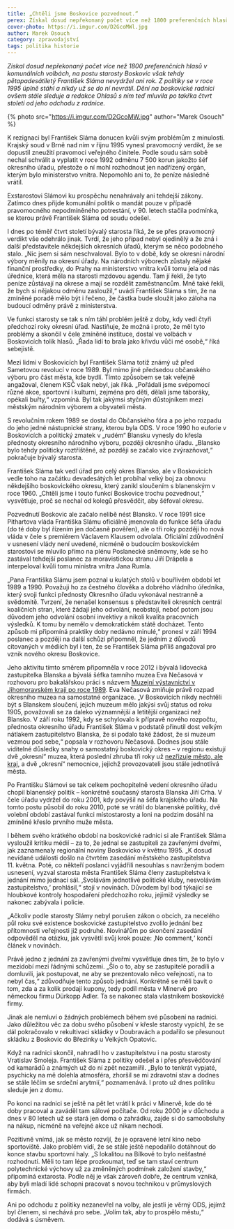 ```yaml
---
title: „Chtěli jsme Boskovice pozvednout.“
perex: Získal dosud nepřekonaný počet více než 1800 preferenčních hlasů v komunálních volbách, na postu starosty Boskovic však tehdy pětapadesátiletý František Sláma nevydržel ani rok. Z politiky se v roce 1995 úplně stáhl a nikdy už se do ní nevrátil.
cover-photo: https://i.imgur.com/D2GcoMWl.jpg
author: Marek Osouch
category: zpravodajství
tags: politika historie
---
```


*Získal dosud nepřekonaný počet více než 1800 preferenčních hlasů v komunálních volbách, na postu starosty Boskovic však tehdy pětapadesátiletý František Sláma nevydržel ani rok. Z politiky se v roce 1995 úplně stáhl a nikdy už se do ní nevrátil. Dění na boskovické radnici ovšem stále sleduje a redakce Ohlasů s ním teď mluvila po takřka čtvrt století od jeho odchodu z radnice.*

{% photo src="https://i.imgur.com/D2GcoMW.jpg" author="Marek Osouch" %}

K rezignaci byl František Sláma donucen kvůli svým problémům z minulosti. Krajský soud v Brně nad ním v říjnu 1995 vynesl pravomocný verdikt, že se dopustil zneužití pravomoci veřejného činitele. Podle soudu sám sobě nechal schválit a vyplatit v roce 1992 odměnu 7 500 korun jakožto šéf okresního úřadu, přestože o ní mohl rozhodnout jen nadřízený orgán, kterým bylo ministerstvo vnitra. Nepomohlo ani to, že peníze následně vrátil.

Exstarostovi Slámovi ku prospěchu nenahrávaly ani tehdejší zákony. Zatímco dnes přijde komunální politik o mandát pouze v případě pravomocného nepodmíněného potrestání, v 90. letech stačila podmínka, se kterou právě František Sláma od soudu odešel.

I dnes po téměř čtvrt století bývalý starosta říká, že se přes pravomocný verdikt vše odehrálo jinak. Tvrdí, že jeho případ nebyl ojedinělý a že zná i další představitele někdejších okresních úřadů, kterým se něco podobného stalo. „Nic jsem si sám neschvaloval. Bylo to v době, kdy se okresní národní výbory měnily na okresní úřady. Na národních výborech zůstaly nějaké finanční prostředky, do Prahy na ministerstvo vnitra kvůli tomu jela od nás úřednice, která měla na starosti mzdovou agendu. Tam jí řekli, že tyto peníze zůstávají na okrese a mají se rozdělit zaměstnancům. Mně také řekli, že bych si nějakou odměnu zasloužil,“ uvádí František Sláma s tím, že na zmíněné poradě mělo být i řečeno, že částka bude sloužit jako záloha na budoucí odměny právě z ministerstva.

Ve funkci starosty se tak s ním táhl problém ještě z doby, kdy vedl čtyři předchozí roky okresní úřad. Nastiňuje, že možná i proto, že měl tyto problémy a skončil v čele zmíněné instituce, dostal ve volbách v Boskovicích tolik hlasů. „Řada lidí to brala jako křivdu vůči mé osobě,“ říká sebejistě.

Mezi lidmi v Boskovicích byl František Sláma totiž známý už před Sametovou revolucí v roce 1989. Byl mimo jiné předsedou občanského výboru pro část města, kde bydlí. Tímto způsobem se tak veřejně angažoval, členem KSČ však nebyl, jak říká. „Pořádali jsme svépomocí různé akce, sportovní i kulturní, zejména pro děti, dělali jsme táboráky, opékali buřty,“ vzpomíná. Byl tak jakýmsi styčným důstojníkem mezi městským národním výborem a obyvateli města.

S revolučním rokem 1989 se dostal do Občanského fóra a po jeho rozpadu do jeho jedné nástupnické strany, kterou byla ODS. V roce 1990 ho euforie v Boskovicích a politický zmatek v „rudém“ Blansku vynesly do křesla přednosty okresního národního výboru, později okresního úřadu. „Blansko bylo tehdy politicky roztříštěné, až později se začalo více zvýrazňovat,“ pokračuje bývalý starosta.

František Sláma tak vedl úřad pro celý okres Blansko, ale v Boskovicích vedle toho na začátku devadesátých let probíhal velký boj za obnovu někdejšího boskovického okresu, který zanikl sloučením s blanenským v roce 1960. „Chtěli jsme i touto funkcí Boskovice trochu pozvednout,“ vysvětluje, proč se nechal od kolegů přesvědčit, aby šéfoval okresu.

Pozvednutí Boskovic ale začalo nelibě nést Blansko. V roce 1991 sice Pithartova vláda Františka Slámu oficiálně jmenovala do funkce šéfa úřadu (do té doby byl řízením jen dočasně pověřen), ale o tři roky později ho nová vláda v čele s premiérem Václavem Klausem odvolala. Oficiální zdůvodnění v usnesení vlády není uvedené, nicméně o budoucím boskovickém starostovi se mluvilo přímo na plénu Poslanecké sněmovny, kde se ho zastával tehdejší poslanec za moravistickou stranu Jiří Drápela a interpeloval kvůli tomu ministra vnitra Jana Rumla.

„Pana Františka Slámu jsem poznal u kulatých stolů v bouřlivém období let 1989 a 1990. Považuji ho za čestného člověka a dobrého vládního úředníka, který svoji funkci přednosty Okresního úřadu vykonával nestranně a svědomitě. Tvrzení, že nenašel konsensus s představiteli okresních centrál koaličních stran, které žádají jeho odvolání, neobstojí, neboť potom jsou důvodem jeho odvolání osobní invektivy a nikoli kvalita pracovních výsledků. K tomu by nemělo v demokratickém státě docházet. Tento způsob mi připomíná praktiky doby nedávno minulé,“ pronesl v září 1994 poslanec a později na další schůzi připomněl, že jedním z důvodů citovaných v médiích byl i ten, že se František Sláma příliš angažoval pro vznik nového okresu Boskovice.

Jeho aktivitu tímto směrem připomněla v roce 2012 i bývalá lidovecká zastupitelka Blanska a bývalá šéfka tamního muzea Eva Nečasová v rozhovoru pro bakalářskou práci s názvem [Muzejní výstavnictví v Jihomoravském kraji po roce 1989](https://is.muni.cz/th/341977/ff_b_a2/?lang=en). Eva Nečasová zmiňuje právě rozpad okresního muzea na samostatné organizace. „V Boskovicích nikdy nechtěli být s Blanskem sloučení, jejich muzeum mělo jakýsi svůj status od roku 1905, považovali se za daleko významnější a letitější organizaci než Blansko. V září roku 1992, kdy se schylovalo k přípravě nového rozpočtu, přednosta okresního úřadu František Sláma v podstatě přinutil dost velkým nátlakem zastupitelstvo Blanska, že si podalo také žádost, že si muzeum vezmou pod sebe,“ popsala v rozhovoru Nečasová. Dodnes jsou stále viditelné důsledky snahy o samostatný boskovický okres – v regionu existují dvě „okresní“ muzea, která poslední zhruba tři roky už [nezřizuje město, ale kraj](https://ohlasy.info/clanky/2015/05/muzeum-na-kraj.html), a dvě „okresní“ nemocnice, jejichž provozovateli jsou stále jednotlivá města.

Po Františku Slámovi se tak celkem pochopitelně vedení okresního úřadu chopil blanenský politik – konkrétně současný starosta Blanska Jiří Crha. V čele úřadu vydržel do roku 2001, kdy povýšil na šéfa krajského úřadu. Na tomto postu působil do roku 2010, poté se vrátil do blanenské politiky, dvě volební období zastával funkci místostarosty a loni na podzim dosáhl na zmíněné křeslo prvního muže města.

I během svého krátkého období na boskovické radnici si ale František Sláma vysloužil kritiku médií – za to, že jednal se zastupiteli za zavřenými dveřmi, jak zaznamenaly regionální noviny Boskovicko v květnu 1995. „K dosud nevídané události došlo na čtvrtém zasedání městského zastupitelstva 11. května. Poté, co někteří poslanci vyjádřili nesouhlas s navrženým bodem usnesení, vyzval starosta města František Sláma členy zastupitelstva k jednání mimo jednací sál. ‚Svolávám jednotlivé politické kluby, nesvolávám zastupitelstvo,‘ prohlásil,“ stojí v novinách. Důvodem byl bod týkající se hloubkové kontroly hospodaření předchozího roku, jejímiž výsledky se nakonec zabývala i policie.

„Ačkoliv podle starosty Slámy nebyl porušen zákon o obcích, za necelého půl roku své existence boskovické zastupitelstvo zvolilo jednání bez přítomnosti veřejnosti již podruhé. Novinářům po skončení zasedání odpověděl na otázku, jak vysvětlí svůj krok pouze: ‚No comment,‘ končí článek v novinách.

Právě jedno z jednání za zavřenými dveřmi vysvětluje dnes tím, že to bylo v mezidobí mezi řádnými schůzemi. „Šlo o to, aby se zastupitelé poradili a domluvili, jak postupovat, ne aby se prezentovalo něco veřejnosti, na to nebyl čas,“ zdůvodňuje tento způsob jednání. Konkrétně se měli bavit o tom, zda a za kolik prodají kupony, tedy podíl města v Minervě pro německou firmu Dürkopp Adler. Ta se nakonec stala vlastníkem boskovické firmy.

Jinak ale nemluví o žádných problémech během své působení na radnici. Jako důležitou věc za dobu svého působení v křesle starosty vypíchl, že se dál pokračovalo v rekultivaci skládky v Doubravách a podařilo se přesunout skládku z Boskovic do Březinky u Velkých Opatovic.

Když na radnici skončil, nahradil ho v zastupitelstvu i na postu starosty Vratislav Smoleja. František Sláma z politiky odešel a i přes přesvědčování od kamarádů a známých už do ní zpět nezamířil. „Bylo to tenkrát vypjaté, psychicky na mě dolehla atmosféra, zhoršil se mi zdravotní stav a dodnes se stále léčím se srdeční arytmií,“ poznamenává. I proto už dnes politiku sleduje jen z domu.

Po konci na radnici se ještě na pět let vrátil k práci v Minervě, kde do té doby pracoval a zaváděl tam sálové počítače. Od roku 2000 je v důchodu a dnes v 80 letech už se stará jen doma o zahrádku, zajde si do samoobsluhy na nákup, nicméně na veřejné akce už nikam nechodí.

Pozitivně vnímá, jak se město rozvíjí, že je opravené letní kino nebo sportoviště. Jako problém vidí, že se stále ještě nepodařilo dotáhnout do konce stavbu sportovní haly. „S lokalitou na Bílkově to bylo nešťastné rozhodnutí. Měli to tam lépe prozkoumat, teď se tam staví centrum polytechnické výchovy už za změněných podmínek založení stavby,“ připomíná extarosta. Podle něj je však zároveň dobře, že centrum vzniká, aby byli mladí lidé schopni pracovat s novou technikou v průmyslových firmách.

Ani po odchodu z politiky nezanevřel na volby, ale jestli je věrný ODS, jejímž byl členem, si nechává pro sebe. „Volím tak, aby to prospělo městu,“ dodává s úsměvem.
